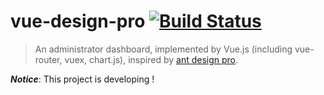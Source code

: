# vue-design-pro [![Build Status](https://travis-ci.org/lbwa/vue-design-pro.svg?branch=master)](https://travis-ci.org/lbwa/vue-design-pro)

> An administrator dashboard, implemented by Vue.js (including vue-router, vuex, chart.js), inspired by [ant design pro].

[ant design pro]:https://github.com/ant-design/ant-design-pro

***Notice***: This project is developing !
